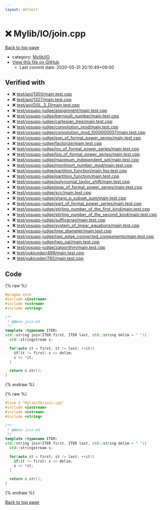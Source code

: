 ```yaml
---
layout: default
---
```


<!-- mathjax config similar to math.stackexchange -->
<script type="text/javascript" async
  src="https://cdnjs.cloudflare.com/ajax/libs/mathjax/2.7.5/MathJax.js?config=TeX-MML-AM_CHTML">
</script>
<script type="text/x-mathjax-config">
  MathJax.Hub.Config({
    TeX: { equationNumbers: { autoNumber: "AMS" }},
    tex2jax: {
      inlineMath: [ ['$','$'] ],
      processEscapes: true
    },
    "HTML-CSS": { matchFontHeight: false },
    displayAlign: "left",
    displayIndent: "2em"
  });
</script>

<script type="text/javascript" src="https://cdnjs.cloudflare.com/ajax/libs/jquery/3.4.1/jquery.min.js"></script>
<script src="https://cdn.jsdelivr.net/npm/jquery-balloon-js@1.1.2/jquery.balloon.min.js" integrity="sha256-ZEYs9VrgAeNuPvs15E39OsyOJaIkXEEt10fzxJ20+2I=" crossorigin="anonymous"></script>
<script type="text/javascript" src="../../../assets/js/copy-button.js"></script>
<link rel="stylesheet" href="../../../assets/css/copy-button.css" />


# :x: Mylib/IO/join.cpp

<a href="../../../index.html">Back to top page</a>

* category: <a href="../../../index.html#7f8c074a28e3c2f263a02491ce2132dd">Mylib/IO</a>
* <a href="{{ site.github.repository_url }}/blob/master/Mylib/IO/join.cpp">View this file on GitHub</a>
    - Last commit date: 2020-05-31 20:10:49+09:00




## Verified with

* :x: <a href="../../../verify/test/aoj/1300/main.test.cpp.html">test/aoj/1300/main.test.cpp</a>
* :x: <a href="../../../verify/test/aoj/1327/main.test.cpp.html">test/aoj/1327/main.test.cpp</a>
* :x: <a href="../../../verify/test/aoj/DSL_3_D/main.test.cpp.html">test/aoj/DSL_3_D/main.test.cpp</a>
* :x: <a href="../../../verify/test/yosupo-judge/assignment/main.test.cpp.html">test/yosupo-judge/assignment/main.test.cpp</a>
* :x: <a href="../../../verify/test/yosupo-judge/bernoulli_number/main.test.cpp.html">test/yosupo-judge/bernoulli_number/main.test.cpp</a>
* :x: <a href="../../../verify/test/yosupo-judge/cartesian_tree/main.test.cpp.html">test/yosupo-judge/cartesian_tree/main.test.cpp</a>
* :x: <a href="../../../verify/test/yosupo-judge/convolution_mod/main.test.cpp.html">test/yosupo-judge/convolution_mod/main.test.cpp</a>
* :x: <a href="../../../verify/test/yosupo-judge/convolution_mod_1000000007/main.test.cpp.html">test/yosupo-judge/convolution_mod_1000000007/main.test.cpp</a>
* :x: <a href="../../../verify/test/yosupo-judge/exp_of_formal_power_series/main.test.cpp.html">test/yosupo-judge/exp_of_formal_power_series/main.test.cpp</a>
* :x: <a href="../../../verify/test/yosupo-judge/factorize/main.test.cpp.html">test/yosupo-judge/factorize/main.test.cpp</a>
* :x: <a href="../../../verify/test/yosupo-judge/inv_of_formal_power_series/main.test.cpp.html">test/yosupo-judge/inv_of_formal_power_series/main.test.cpp</a>
* :x: <a href="../../../verify/test/yosupo-judge/log_of_formal_power_series/main.test.cpp.html">test/yosupo-judge/log_of_formal_power_series/main.test.cpp</a>
* :x: <a href="../../../verify/test/yosupo-judge/maximum_independent_set/main.test.cpp.html">test/yosupo-judge/maximum_independent_set/main.test.cpp</a>
* :x: <a href="../../../verify/test/yosupo-judge/montmort_number_mod/main.test.cpp.html">test/yosupo-judge/montmort_number_mod/main.test.cpp</a>
* :x: <a href="../../../verify/test/yosupo-judge/partition_function/main.fps.test.cpp.html">test/yosupo-judge/partition_function/main.fps.test.cpp</a>
* :x: <a href="../../../verify/test/yosupo-judge/partition_function/main.test.cpp.html">test/yosupo-judge/partition_function/main.test.cpp</a>
* :x: <a href="../../../verify/test/yosupo-judge/polynomial_taylor_shift/main.test.cpp.html">test/yosupo-judge/polynomial_taylor_shift/main.test.cpp</a>
* :x: <a href="../../../verify/test/yosupo-judge/pow_of_formal_power_series/main.test.cpp.html">test/yosupo-judge/pow_of_formal_power_series/main.test.cpp</a>
* :x: <a href="../../../verify/test/yosupo-judge/scc/main.test.cpp.html">test/yosupo-judge/scc/main.test.cpp</a>
* :x: <a href="../../../verify/test/yosupo-judge/sharp_p_subset_sum/main.test.cpp.html">test/yosupo-judge/sharp_p_subset_sum/main.test.cpp</a>
* :x: <a href="../../../verify/test/yosupo-judge/sqrt_of_formal_power_series/main.test.cpp.html">test/yosupo-judge/sqrt_of_formal_power_series/main.test.cpp</a>
* :x: <a href="../../../verify/test/yosupo-judge/stirling_number_of_the_first_kind/main.test.cpp.html">test/yosupo-judge/stirling_number_of_the_first_kind/main.test.cpp</a>
* :x: <a href="../../../verify/test/yosupo-judge/stirling_number_of_the_second_kind/main.test.cpp.html">test/yosupo-judge/stirling_number_of_the_second_kind/main.test.cpp</a>
* :x: <a href="../../../verify/test/yosupo-judge/suffixarray/main.test.cpp.html">test/yosupo-judge/suffixarray/main.test.cpp</a>
* :x: <a href="../../../verify/test/yosupo-judge/system_of_linear_equations/main.test.cpp.html">test/yosupo-judge/system_of_linear_equations/main.test.cpp</a>
* :x: <a href="../../../verify/test/yosupo-judge/tree_diameter/main.test.cpp.html">test/yosupo-judge/tree_diameter/main.test.cpp</a>
* :x: <a href="../../../verify/test/yosupo-judge/two_edge_connected_components/main.test.cpp.html">test/yosupo-judge/two_edge_connected_components/main.test.cpp</a>
* :x: <a href="../../../verify/test/yosupo-judge/two_sat/main.test.cpp.html">test/yosupo-judge/two_sat/main.test.cpp</a>
* :x: <a href="../../../verify/test/yosupo-judge/zalgorithm/main.test.cpp.html">test/yosupo-judge/zalgorithm/main.test.cpp</a>
* :x: <a href="../../../verify/test/yukicoder/499/main.test.cpp.html">test/yukicoder/499/main.test.cpp</a>
* :x: <a href="../../../verify/test/yukicoder/782/main.test.cpp.html">test/yukicoder/782/main.test.cpp</a>


## Code

<a id="unbundled"></a>
{% raw %}
```cpp
#pragma once
#include <iostream>
#include <sstream>
#include <string>

/**
 * @docs join.md
 */
template <typename ITER>
std::string join(ITER first, ITER last, std::string delim = " "){
  std::stringstream s;

  for(auto it = first; it != last; ++it){
    if(it != first) s << delim;
    s << *it;
  }

  return s.str();
}

```
{% endraw %}

<a id="bundled"></a>
{% raw %}
```cpp
#line 2 "Mylib/IO/join.cpp"
#include <iostream>
#include <sstream>
#include <string>

/**
 * @docs join.md
 */
template <typename ITER>
std::string join(ITER first, ITER last, std::string delim = " "){
  std::stringstream s;

  for(auto it = first; it != last; ++it){
    if(it != first) s << delim;
    s << *it;
  }

  return s.str();
}

```
{% endraw %}

<a href="../../../index.html">Back to top page</a>

